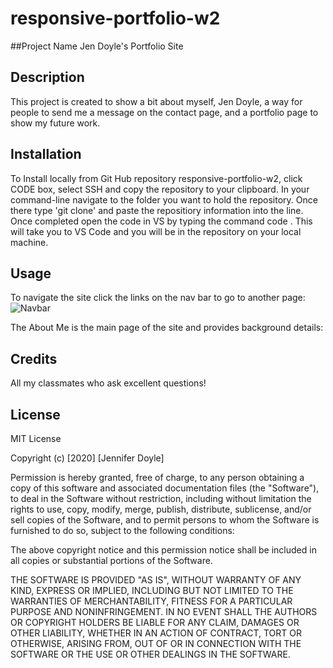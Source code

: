 # responsive-portfolio-w2
##Project Name 
    Jen Doyle's Portfolio Site 
## Description 
This project is created to show a bit about myself, Jen Doyle, a way for people to send me a message on the contact page, and a portfolio page to show my future work.  

## Installation
To Install locally from Git Hub repository responsive-portfolio-w2, click CODE box, select SSH and copy the repository to your clipboard.  In your command-line navigate to the folder you want to hold the repository.   Once there type 'git clone' and paste the repositiory information into the line.   Once completed open the code in VS by typing the command code .   This will take you to VS Code and you will be in the repository on your local machine. 

## Usage
To navigate the site click the links on the nav bar to go to another page:
![Navbar](https://user-images.githubusercontent.com/69594945/95664128-9d34e500-0b0a-11eb-8473-71b718d6daf1.PNG)

The About Me is the main page of the site and provides background details:




## Credits
All my classmates who ask excellent questions!  

## License
MIT License

Copyright (c) [2020] [Jennifer Doyle]

Permission is hereby granted, free of charge, to any person obtaining a copy
of this software and associated documentation files (the "Software"), to deal
in the Software without restriction, including without limitation the rights
to use, copy, modify, merge, publish, distribute, sublicense, and/or sell
copies of the Software, and to permit persons to whom the Software is
furnished to do so, subject to the following conditions:

The above copyright notice and this permission notice shall be included in all
copies or substantial portions of the Software.

THE SOFTWARE IS PROVIDED "AS IS", WITHOUT WARRANTY OF ANY KIND, EXPRESS OR
IMPLIED, INCLUDING BUT NOT LIMITED TO THE WARRANTIES OF MERCHANTABILITY,
FITNESS FOR A PARTICULAR PURPOSE AND NONINFRINGEMENT. IN NO EVENT SHALL THE
AUTHORS OR COPYRIGHT HOLDERS BE LIABLE FOR ANY CLAIM, DAMAGES OR OTHER
LIABILITY, WHETHER IN AN ACTION OF CONTRACT, TORT OR OTHERWISE, ARISING FROM,
OUT OF OR IN CONNECTION WITH THE SOFTWARE OR THE USE OR OTHER DEALINGS IN THE
SOFTWARE.
